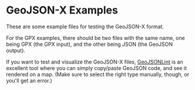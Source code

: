 GeoJSON-X Examples
==================

These are some example files for testing the GeoJSON-X format.

For the GPX examples, there should be two files with the same name, one being GPX (the GPX input), and the other being JSON (the GeoJSON output).

If you want to test and visualize the GeoJSON-X files, [GeoJSONLint](http://geojsonlint.com/) is an excellent tool where you can simply copy/paste GeoJSON code, and see it rendered on a map. (Make sure to select the right type manually, though, or you'll get an error.)